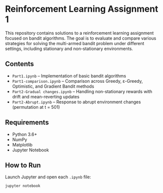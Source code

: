 # Reinforcement Learning Assignment 1


This repository contains solutions to a reinforcement learning assignment focused on bandit algorithms. The goal is to evaluate and compare various strategies for solving the multi-armed bandit problem under different settings, including stationary and non-stationary environments.



## Contents

- `Part1.ipynb` – Implementation of basic bandit algorithms
- `Part1-comparison.ipynb` – Comparison across Greedy, ε-Greedy, Optimistic, and Gradient Bandit methods
- `Part2-Gradual changes.ipynb` – Handling non-stationary rewards with drift and mean-reverting updates
- `Part2-Abrupt.ipynb` – Response to abrupt environment changes (permutation at t = 501)


## Requirements

- Python 3.6+
- NumPy
- Matplotlib
- Jupyter Notebook

## How to Run

Launch Jupyter and open each `.ipynb` file:

```bash
jupyter notebook
